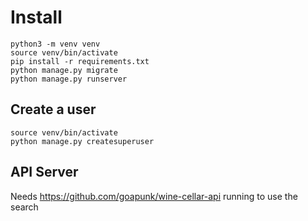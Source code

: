 # Install
```
python3 -m venv venv
source venv/bin/activate
pip install -r requirements.txt
python manage.py migrate
python manage.py runserver
```
## Create a user
```
source venv/bin/activate
python manage.py createsuperuser
```

## API Server
Needs https://github.com/goapunk/wine-cellar-api running to use the search
